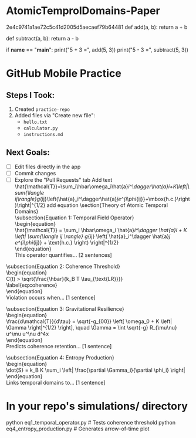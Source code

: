 # AtomicTemprolDomains-Paper
2e4c9741a1ae72c5c41d2005d5aecaef79b64481
def add(a, b):
    return a + b

def subtract(a, b):
    return a - b

if __name__ == "__main__":
    print("5 + 3 =", add(5, 3))
    print("5 - 3 =", subtract(5, 3))
# GitHub Mobile Practice

## Steps I Took:
1. Created `practice-repo`
2. Added files via "Create new file":
   - `hello.txt`
   - `calculator.py`
   - `instructions.md`

## Next Goals:
- [ ] Edit files directly in the app
- [ ] Commit changes
- [ ] Explore the "Pull Requests" tab
Add text
\hat{\mathcal{T}}=\sum_i\hbar\omega_i\hat{a}_i^\dagger\hat{a}_i+K\left|\sum_{\langle ij\rangle}g_{ij}\left(\hat{a}_i^\dagger\hat{a}_je^{i\phi_{ij}}+\mbox{h.c.}\right)\right|^{1/2} 
add equation
\section{Theory of Atomic Temporal Domains}  
\subsection{Equation 1: Temporal Field Operator}  
\begin{equation}  
\hat{\mathcal{T}} = \sum_i \hbar\omega_i \hat{a}_i^\dagger \hat{a}_i + K \left| \sum_{\langle ij \rangle} g_{ij} \left( \hat{a}_i^\dagger \hat{a}_j e^{i\phi_{ij}} + \text{h.c.} \right) \right|^{1/2}  
\end{equation}  
This operator quantifies... [2 sentences]  

\subsection{Equation 2: Coherence Threshold}  
\begin{equation}  
C(t) > \sqrt{\frac{\hbar}{k_B T \tau_{\text{LR}}}}  
\label{eq:coherence}  
\end{equation}  
Violation occurs when... [1 sentence]  

\subsection{Equation 3: Gravitational Resilience}  
\begin{equation}  
\frac{d\mathcal{T}}{d\tau} = \sqrt{-g_{00}} \left[ \omega_0 + K \left| \Gamma \right|^{1/2} \right], \quad \Gamma = \int \sqrt{-g}  R_{\mu\nu} u^\mu u^\nu  d^4x  
\end{equation}  
Predicts coherence retention... [1 sentence]  

\subsection{Equation 4: Entropy Production}  
\begin{equation}  
\dot{S} = k_B K \sum_i \left| \frac{\partial \Gamma_i}{\partial \phi_i} \right|  
\end{equation}  
Links temporal domains to... [1 sentence]
# In your repo's simulations/ directory
python eq1_temporal_operator.py  # Tests coherence threshold
python eq4_entropy_production.py # Generates arrow-of-time plot
